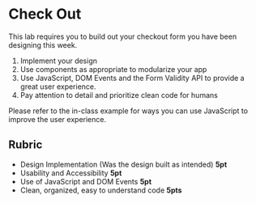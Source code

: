 Check Out
===

This lab requires you to build out your checkout form you have been designing this week.

1. Implement your design
1. Use components as appropriate to modularize your app
1. Use JavaScript, DOM Events and the Form Validity API to provide a great
user experience.
1. Pay attention to detail and prioritize clean code for humans

Please refer to the in-class example for ways you can use JavaScript to improve the user experience.

## Rubric

* Design Implementation (Was the design built as intended) **5pt**
* Usability and Accessibility **5pt**
* Use of JavaScript and DOM Events **5pt**
* Clean, organized, easy to understand code **5pts**